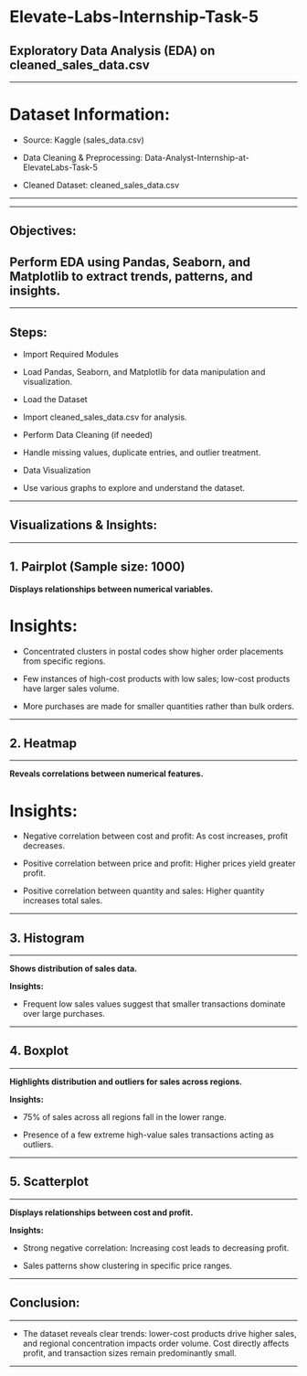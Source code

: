 # Elevate-Labs-Internship-Task-5

## Exploratory Data Analysis (EDA) on cleaned_sales_data.csv
---

# Dataset Information:
- Source: Kaggle (sales_data.csv)

- Data Cleaning & Preprocessing: Data-Analyst-Internship-at-ElevateLabs-Task-5

- Cleaned Dataset: cleaned_sales_data.csv
---
---
## Objectives:
Perform EDA using Pandas, Seaborn, and Matplotlib to extract trends, patterns, and insights.
---
---
## Steps:
- Import Required Modules

- Load Pandas, Seaborn, and Matplotlib for data manipulation and visualization.

- Load the Dataset

- Import cleaned_sales_data.csv for analysis.

- Perform Data Cleaning (if needed)

- Handle missing values, duplicate entries, and outlier treatment.

- Data Visualization

- Use various graphs to explore and understand the dataset.
---
## Visualizations & Insights:
---
## 1. Pairplot (Sample size: 1000) 
 **Displays relationships between numerical variables.**

 # Insights:

- Concentrated clusters in postal codes show higher order placements from specific regions.

- Few instances of high-cost products with low sales; low-cost products have larger sales volume.

- More purchases are made for smaller quantities rather than bulk orders.
---

## 2. Heatmap
---
 **Reveals correlations between numerical features.**

# Insights:

- Negative correlation between cost and profit: As cost increases, profit decreases.

- Positive correlation between price and profit: Higher prices yield greater profit.

- Positive correlation between quantity and sales: Higher quantity increases total sales.
---

## 3. Histogram
---

**Shows distribution of sales data.**

**Insights:**

- Frequent low sales values suggest that smaller transactions dominate over large purchases.
---

## 4. Boxplot
---
**Highlights distribution and outliers for sales across regions.**

**Insights:**

- 75% of sales across all regions fall in the lower range.

- Presence of a few extreme high-value sales transactions acting as outliers.
---

## 5. Scatterplot
---
**Displays relationships between cost and profit.**

**Insights:**

- Strong negative correlation: Increasing cost leads to decreasing profit.

- Sales patterns show clustering in specific price ranges.
---

## Conclusion:
---
- The dataset reveals clear trends: lower-cost products drive higher sales, and regional concentration impacts order volume. Cost directly affects profit, and transaction sizes remain predominantly small.
--- 
